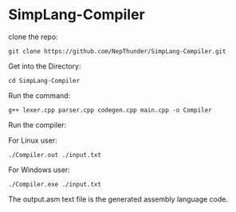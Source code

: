 # SimpLang-Compiler

clone the repo:

```
git clone https://github.com/NepThunder/SimpLang-Compiler.git
```

Get into the Directory:

```
cd SimpLang-Compiler
```

Run the command:

```
g++ lexer.cpp parser.cpp codegen.cpp main.cpp -o Compiler
```

Run the compiler:

For Linux user:

```
./Compiler.out ./input.txt
```

For Windows user:

```
./Compiler.exe ./input.txt
```

The output.asm text file is the generated assembly language code.
